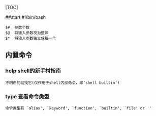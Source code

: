 [TOC]


##start
	#!/bin/bash

    $#	参数个数
    $@	将输入参数视为整体
    $*	将输入参数独立成每一个

## 内置命令
### help shell的新手村指南
	不明白的就找它(仅作用于shell内部命令，即‘shell builtin’)

### type 查看命令类型
	命令类型有 `alias', `keyword', `function', `builtin', `file' or ''
